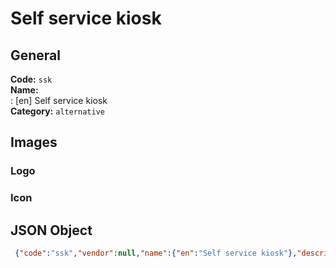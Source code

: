 # Self service kiosk 
## General 
**Code:** `ssk`  
**Name:**  
:	[en] Self service kiosk  
**Category:** `alternative`  
## Images 
### Logo 
### Icon 
## JSON Object 
```json
 {"code":"ssk","vendor":null,"name":{"en":"Self service kiosk"},"description":null,"countries":null,"category":"alternative"}```  
